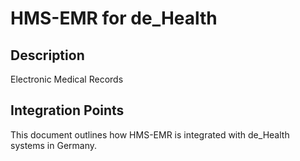 # HMS-EMR for de_Health

## Description

Electronic Medical Records

## Integration Points

This document outlines how HMS-EMR is integrated with de_Health systems in Germany.
